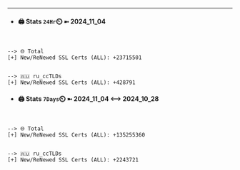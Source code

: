 

---
- #### 🖨️ **Stats** `24Hr`⏲️ ➼ 2024_11_04
```console


--> 🌐 Total
[+] New/ReNewed SSL Certs (ALL): +23715501


--> 🇷🇺 ru_ccTLDs
[+] New/ReNewed SSL Certs (ALL): +428791

```

- #### 🖨️ **Stats** `7Days`⏲️ ➼ 2024_11_04 <--> 2024_10_28
```console


--> 🌐 Total
[+] New/ReNewed SSL Certs (ALL): +135255360


--> 🇷🇺 ru_ccTLDs
[+] New/ReNewed SSL Certs (ALL): +2243721

```

